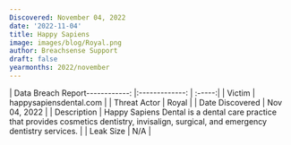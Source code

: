 ```yaml
---
Discovered: November 04, 2022
date: '2022-11-04'
title: Happy Sapiens
image: images/blog/Royal.png
author: Breachsense Support
draft: false
yearmonths: 2022/november
---
```


| Data Breach Report------------:     |:-------------:    | :-----:|
| Victim      | happysapiensdental.com      | 
| Threat Actor      | Royal      | 
| Date Discovered      | Nov 04, 2022      | 
| Description      | Happy Sapiens Dental is a dental care practice that provides cosmetics dentistry, invisalign, surgical, and emergency dentistry services.      | 
| Leak Size      | N/A      | 


